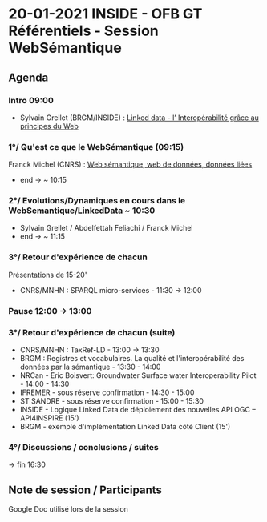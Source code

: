 # 20-01-2021 INSIDE - OFB GT Référentiels - Session WebSémantique 

## Agenda

### Intro 09:00
* Sylvain Grellet (BRGM/INSIDE) : [Linked data - l’ Interopérabilité grâce au principes du Web](https://github.com/INSIDE-information-systems/EnvironmentalSemanticWeb/blob/master/presentations/20210120_INSIDE_SemanticWeb_workshop/0-intro/20210122_Interop_Linked_Data_Feliachi.pdf)


### 1°/ Qu'est ce que le WebSémantique (09:15)
Franck Michel (CNRS) : [Web sémantique, web de données, données liées](/1-set_the_scene/Franck_Michel-IntroWS.pdf)
- end ->  ~ 10:15

### 2°/ Evolutions/Dynamiques en cours dans le WebSemantique/LinkedData  ~ 10:30
- Sylvain Grellet / Abdelfettah Feliachi / Franck Michel
- end -> ~ 11:15

### 3°/ Retour d'expérience de chacun
Présentations de 15-20'
- CNRS/MNHN : SPARQL micro-services - 11:30 -> 12:00


### Pause 12:00 -> 13:00

### 3°/ Retour d'expérience de chacun (suite)
- CNRS/MNHN :  TaxRef-LD - 13:00 -> 13:30
- BRGM : Registres et vocabulaires. La qualité et l'interopérabilité des données par la sémantique - 13:30 - 14:00
- NRCan - Eric Boisvert: Groundwater Surface water Interoperability Pilot - 14:00 - 14:30
- IFREMER - sous réserve confirmation - 14:30 - 15:00
- ST SANDRE - sous réserve confirmation - 15:00 - 15:30
- INSIDE - Logique Linked Data de déploiement des nouvelles API OGC – API4INSPIRE (15')
- BRGM - exemple d'implémentation Linked Data côté Client (15')

### 4°/ Discussions / conclusions / suites
-> fin 16:30

## Note de session / Participants
Google Doc utilisé lors de la session
